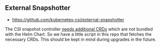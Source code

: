 ## External Snapshotter

- https://github.com/kubernetes-csi/external-snapshotter

The CSI snapshot controller [needs additional CRDs](https://kubernetes-csi.github.io/docs/snapshot-controller.html#deployment) which are not bundled with the Helm Chart. So we have a little script in this repo that fetches the necessary CRDs. This should be kept in mind during upgrades in the future.

